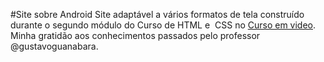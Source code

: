 #Site sobre Android
Site adaptável a vários formatos de tela construído durante o segundo módulo do Curso de HTML e  CSS no [Curso em video](https://www.cursoemvideo.com).
Minha gratidão aos conhecimentos passados pelo professor @gustavoguanabara.

